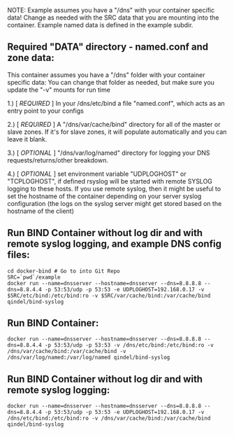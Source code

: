 NOTE: Example assumes you have a "/dns" with your container specific data!
Change as needed with the SRC data that you are mounting into the container.
Example named data is defined in the example subdir.

## Required "DATA" directory - named.conf and zone data:
This container assumes you have a "/dns" folder with your container specific data:
You can change that folder as needed, but make sure you update the "-v" mounts for run time

1.) [ *REQUIRED* ] In your /dns/etc/bind a file "named.conf", which acts as an entry point to your configs

2.) [ *REQUIRED* ] A "/dns/var/cache/bind" directory for all of the master or slave zones. If it's for slave zones, it will populate automatically and you can leave it blank.

3.) [ *OPTIONAL* ] "/dns/var/log/named" directory for logging your DNS requests/returns/other breakdown.

4.) [ *OPTIONAL* ] set environment variable "UDPLOGHOST" or "TCPLOGHOST", if defined rsyslog will be started with remote SYSLOG logging to these hosts. If you use remote syslog, then it might be useful to set the hostname of the container depending on your server syslog configuration (the logs on the syslog server might get stored based on the hostname of the client)


## Run BIND Container without log dir and with remote syslog logging, and example DNS config files:
```
cd docker-bind # Go to into Git Repo
SRC=`pwd`/example
docker run --name=dnsserver --hostname=dnsserver --dns=8.8.8.8 --dns=8.8.4.4 -p 53:53/udp -p 53:53 -e UDPLOGHOST=192.168.0.17 -v $SRC/etc/bind:/etc/bind:ro -v $SRC/var/cache/bind:/var/cache/bind qindel/bind-syslog
```

## Run BIND Container:
```
docker run --name=dnsserver --hostname=dnsserver --dns=8.8.8.8 --dns=8.8.4.4 -p 53:53/udp -p 53:53 -v /dns/etc/bind:/etc/bind:ro -v /dns/var/cache/bind:/var/cache/bind -v /dns/var/log/named:/var/log/named qindel/bind-syslog
```

## Run BIND Container without log dir and with remote syslog logging:
```
docker run --name=dnsserver --hostname=dnsserver --dns=8.8.8.8 --dns=8.8.4.4 -p 53:53/udp -p 53:53 -e UDPLOGHOST=192.168.0.17 -v /dns/etc/bind:/etc/bind:ro -v /dns/var/cache/bind:/var/cache/bind qindel/bind-syslog
```
